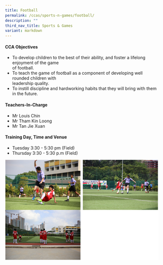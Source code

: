 ```yaml
---
title: Football
permalink: /ccas/sports-n-games/football/
description: ""
third_nav_title: Sports & Games
variant: markdown
---
```

<h4>CCA Objectives</h4>
<ul>
<li>To develop children to the best of their ability, and foster a lifelong enjoyment of the game<br>of football.</li>
<li>To teach the game of football as a component of developing well rounded children with<br>leadership quality.</li>
<li>To instill discipline and hardworking habits that they will bring with them in the future.</li>
</ul>
<h4>Teachers-In-Charge</h4>
<ul>
<li>Mr Louis Chin</li>
<li>Mr Tham Kin Loong</li>
<li>Mr Tan Jie Xuan</li>
</ul>
<h4>Training Day, Time and Venue</h4>
<ul>
<li>Tuesday 3:30 - 5:30 pm (Field)</li>
<li>Thursday 3:30 - 5:30 p.m (Field)</li>
</ul>
<img src="/images/football.png">